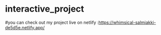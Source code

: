 # interactive_project
#you can check out my project live on netlify :<a>https://whimsical-salmiakki-de5d5e.netlify.app/</a>

